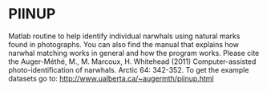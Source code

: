PIINUP
==============

Matlab routine to help identify individual narwhals using natural marks found in photographs. You can also find the manual that explains how narwhal matching works in general and how the program works. Please cite the Auger-Méthé, M., M. Marcoux, H. Whitehead (2011) Computer-assisted photo-identification of narwhals. Arctic 64: 342-352. To get the example datasets go to: http://www.ualberta.ca/~augermth/piinup.html
